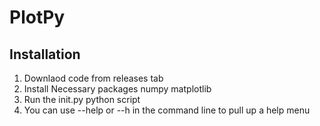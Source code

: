 # PlotPy

## Installation
1. Downlaod code from releases tab  
2. Install Necessary packages numpy matplotlib  
3. Run the init.py python script  
4. You can use --help or --h in the command line to pull up a help menu  
